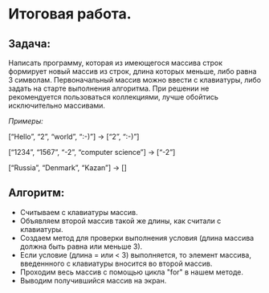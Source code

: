 # Итоговая работа.
## Задача: 
Написать программу, которая из имеющегося массива строк формирует новый массив из строк, длина которых меньше, либо равна 3 символам. Первоначальный массив можно ввести с клавиатуры, либо задать на старте выполнения алгоритма. При решении не рекомендуется пользоваться коллекциями, лучше обойтись исключительно массивами.

*Примеры:*

[“Hello”, “2”, “world”, “:-)”] → [“2”, “:-)”]

[“1234”, “1567”, “-2”, “computer science”] → [“-2”]

[“Russia”, “Denmark”, “Kazan”] → []

## Алгоритм:
* Считываем с клавиатуры массив.
* Объявляем второй массив такой же длины, как считали с клавиатуры.
* Создаем метод для проверки выполнения условия (длина массива должна быть равна или меньше 3).
* Если условие (длина = или < 3) выполняется, то элемент массива, введеннного с клавиатуры вносится во второй массив.
* Проходим весь массив с помощью цикла "for" в нашем методе.
* Выводим получившийся массив на экран.